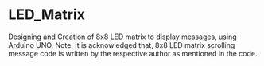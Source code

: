 # LED_Matrix
 Designing and Creation of 8x8 LED matrix to display messages, using Arduino UNO.
Note: It is acknowledged that, 8x8 LED matrix scrolling message code is written by the respective author as mentioned in the code. 
